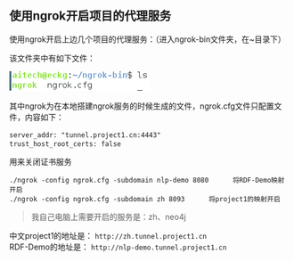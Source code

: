 ## 使用ngrok开启项目的代理服务

使用ngrok开启上边几个项目的代理服务：（进入ngrok-bin文件夹，在~目录下）

该文件夹中有如下文件：

![](img/d_06.png)

其中ngrok为在本地搭建ngrok服务的时候生成的文件，ngrok.cfg文件只配置文件，内容如下：

```
server_addr: "tunnel.project1.cn:4443"
trust_host_root_certs: false
```

用来关闭证书服务

```
./ngrok -config ngrok.cfg -subdomain nlp-demo 8080      将RDF-Demo映射开启
./ngrok -config ngrok.cfg -subdomain zh 8093      将project1的映射开启
```

> 我自己电脑上需要开启的服务是：zh、neo4j

中文project1的地址是： `http://zh.tunnel.project1.cn`  
RDF-Demo的地址是： `http://nlp-demo.tunnel.project1.cn`

